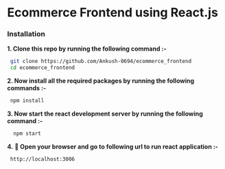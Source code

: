 # Ecommerce Frontend using React.js


### Installation

**1. Clone this repo by running the following command :-**
 ```bash
  git clone https://github.com/Ankush-0694/ecommerce_frontend
  cd ecommerce_frontend
 ```
 
 **2. Now install all the required packages by running the following commands :-**
 ```bash
  npm install 
 ```
 **3. Now start the react development server by running the following command :-**
 ```bash
   npm start
 ```
 **4.** **🎉  Open your browser and go to following url to run react application :-**
 ```bash
  http://localhost:3006
 ```
